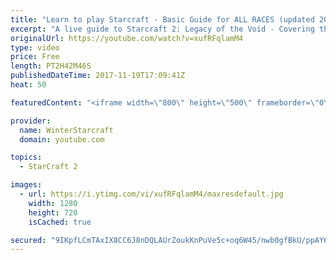 ```yaml
---
title: "Learn to play Starcraft - Basic Guide for ALL RACES (updated 2017)"
excerpt: "A live guide to Starcraft 2: Legacy of the Void - Covering the basics and build orders for all of the races, and covering the important decisions to be made early in the game.  Not a step by step guide but a demonstration once you have the very basics of the units and races!"
originalUrl: https://youtube.com/watch?v=xufRFqlamM4
type: video
price: Free
length: PT2H42M46S
publishedDateTime: 2017-11-19T17:09:41Z
heat: 50

featuredContent: "<iframe width=\"800\" height=\"500\" frameborder=\"0\" src=\"https://www.youtube.com/embed/xufRFqlamM4\" allow=\"accelerometer; autoplay; encrypted-media; gyroscope; picture-in-picture\" allowfullscreen></iframe>"

provider:
  name: WinterStarcraft
  domain: youtube.com

topics:
  - StarCraft 2

images:
  - url: https://i.ytimg.com/vi/xufRFqlamM4/maxresdefault.jpg
    width: 1280
    height: 720
    isCached: true

secured: "9IKpfLCmTAxIX8CC6J8nDQLAUrZoukKnPuVe5c+oq6W45/nwb0gfBkU/ppAY6A/JGj6TBRcUTJDft5fJ5R/fvT41FlLEyIzZA9XPD93ZJLEBV0iXfgqJtv2jUcwEK6zWw8mN+8sWSrAQT4J0dBRaR94y1vjCGFSoDpHKGtHYvELxl123cMrMZK0zIGZ0mln/3pK31FHXDfvTUmhEOdGvn/Sxa9kfWT/XmdmL/SsHS8/Sm33faAGCBnAI7YjqmyuG2OjUFhYEs+jByHs7t8xKaWdbbsQ1b3QH4bKUDskwniIRMYVcTFJhNiaurcZ5oPxNNFTD3vcNQy5zeeZWSwcuDS2I19h3UiN3pfYYcGrnr4Suw5zJUt+OP3FqMedQx02AKPHIIWtvejQGNJkNucc3RZqkxwcJDUu8b7Lfyoj/zZ5iXNkblLq5F+QPkpt8CyFO;4Q4cwWaoTD4W6zwH0efcCA=="
---
```


